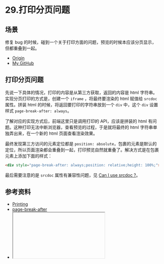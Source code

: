 # 29.打印分页问题
## <a name="situation"></a> 场景
修复 bug 的时候，碰到一个关于打印方面的问题，预览的时候本应该分页显示，但都重叠到一起。


- [Origin][url-origin]
- [My GitHub][url-my-github]

## 打印分页问题
先说一下具体的情况，打印的内容是从第三方获取，返回的内容是 html 字符串。实现分页打印的方式是，创建一个 `iframe` ，将最终要渲染的 html 赋值给 `srcdoc` 属性。拼装 html 的时候，将返回要打印的字符串放到一个 `div` 中，这个 `div` 设置样式 `page-break-after: always`。

了解对应的实现方式后，前端这里只是调用打印的 API，应该是拼装的 html 有问题。这种打印无法中断浏览器，查看预览的过程，于是就将最终的 html 字符串单独弄出来，在一个新的 html 页面查看渲染效果。

最终发现第三方访问的元素定位都是 `position: absolute`，包裹的元素是默认的定位，所以页面渲染都会重叠到一起，打印预览自然就重叠了。解决方式是在包裹元素上添加下面的样式：
```html
<div style="page-break-after: always;position: relative;height: 100%;"></div>
```
最后需要注意的是 `srcdoc` 属性有兼容性问题，见 [Can I use srcdoc ?][url-can-use-srcdoc]。

## 参考资料
- [Printing][url-mdn-print]
- [page-break-after][url-mdn-page-break-after]
- [<iframe>: The Inline Frame element][url-mdn-iframe]

[url-repository-images]:https://xxholic.github.io/segment/images

[url-mdn-print]:https://developer.mozilla.org/en-US/docs/Web/Guide/Printing
[url-mdn-page-break-after]:https://developer.mozilla.org/en-US/docs/Web/CSS/page-break-after
[url-mdn-iframe]:https://developer.mozilla.org/en-US/docs/Web/HTML/Element/iframe
[url-can-use-srcdoc]:https://caniuse.com/#search=srcdoc







[url-origin]:https://github.com/XXHolic/segment/issues/31
[url-my-github]:https://github.com/XXHolic